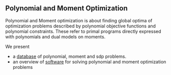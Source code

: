## Polynomial and Moment Optimization

Polynomial and Moment optimization is about finding global optima of optimization problems described by polynomial objective functions and polynomial constraints. 
These refer to primal programs directly expressed with polynomials and dual models on moments.

We present
- a [database](https://github.com/PolynomialMomentOptimization/data) of polynomial, moment and sdp problems.
- an overview of [software](pmo-software.html) for solving polynomial and moment optimization problems

